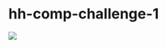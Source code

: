 # hh-comp-challenge-1
<img src="http://frontend.turing.io/assets/images/static-comp-challenge-2.jpg">
